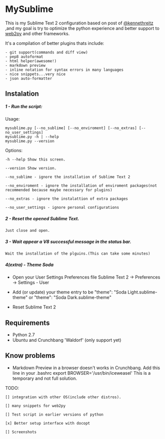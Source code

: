MySublime
=========

This is my Sublime Text 2 configuration based on post of [@kennethreitz][kenneth] ,and my
goal is try to optimize the python experience and better support
to [web2py][web2py] and other frameworks.

It's a compilation of better plugins thats include:

    - git support(commands and diff view)
    - pep8 autoformat
    - html helper(awesome!)
    - markdown preview
    - inline notation for syntax errors in many languages
    - nice snippets...very nice
    - json auto-formatter

Instalation
-----------

##### 1 - Run the script:

Usage:

    mysublime.py [--no_sublime] [--no_enviroment] [--no_extras] [-- no_user_settings]
    mysublime.py -h | --help
    mysublime.py --version


Options:

    -h --help Show this screen.

    --version Show version.

    --no_sublime - ignore the installation of Sublime Text 2

    --no_enviroment - ignore the installation of enviroment packages(not recommended because maybe necessary for plugins)

    --no_extras - ignore the instalattion of extra packages

    --no_user_settings - ignore personal configurations


##### 2 - Reset the opened Sublime Text.

    Just close and open.

##### 3 - Wait appear a V8 successful message in the status bar.

    Wait the installation of the plguins.(This can take some minutes)

##### 4(extra) - Theme Soda

* Open your User Settings Preferences file Sublime Text 2 ->
Preferences -> Settings - User

* Add (or update) your theme entry to be "theme": "Soda Light.sublime-theme" or "theme": "Soda Dark.sublime-theme"

* Reset Sublime Text 2


Requirements
--------------
- Python 2.7
- Ubuntu and Crunchbang 'Waldorf' (only support yet)

Know problems
-------------

- Markdown Preview in a browser doesn't works in Crunchbang.
    Add this line in your .bashrc export BROWSER='/usr/bin/iceweasel'
    This is a temporary and not full solution.


TODO:

    [] integration with other OS(include other distros).

    [] many snippets for web2py

    [] Test script in earlier versions of python

    [x] Better setup interface with docopt

    [] Screenshots

[web2py]: http://www.web2py.com
[kenneth]: http://github.com/kennethreitz